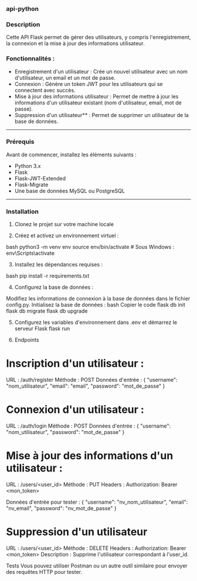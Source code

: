### api-python

### Description
Cette API Flask permet de gérer des utilisateurs, y compris l'enregistrement, la connexion et la mise à jour des informations utilisateur.

### Fonctionnalités :
- Enregistrement d'un utilisateur : Crée un nouvel utilisateur avec un nom d'utilisateur, un email et un mot de passe.
- Connexion : Génère un token JWT pour les utilisateurs qui se connectent avec succès.
- Mise à jour des informations utilisateur : Permet de mettre à jour les informations d'un utilisateur existant (nom d'utilisateur, email, mot de passe).
- Suppression d'un utilisateur** : Permet de supprimer un utilisateur de la base de données.

---

### Prérequis
Avant de commencer, installez les éléments suivants :
- Python 3.x
- Flask
- Flask-JWT-Extended
- Flask-Migrate
- Une base de données MySQL ou PostgreSQL

---

### Installation

1. Clonez le projet sur votre machine locale

2. Créez et activez un environnement virtuel :

bash
python3 -m venv env
source env/bin/activate  # Sous Windows : env\Scripts\activate

3. Installez les dépendances requises :

bash
pip install -r requirements.txt

4. Configurez la base de données :

Modifiez les informations de connexion à la base de données dans le fichier config.py.
Initialisez la base de données :
bash
Copier le code
flask db init
flask db migrate
flask db upgrade

5. Configurez les variables d'environnement dans .env et démarrez le serveur Flask
flask run

7. Endpoints

# Inscription d'un utilisateur :
URL : /auth/register
Méthode : POST
Données d'entrée :
  {
  "username": "nom_utilisateur",
  "email": "email",
  "password": "mot_de_passe"
  }


# Connexion d'un utilisateur :
URL : /auth/login
Méthode : POST
Données d'entrée :
  {
  "username": "nom_utilisateur",
  "password": "mot_de_passe"
  }

# Mise à jour des informations d'un utilisateur :
URL : /users/<user_id>
Méthode : PUT
Headers : Authorization: Bearer <mon_token>

Données d'entrée pour tester :
{
  "username": "nv_nom_utilisateur",
  "email": "nv_email",
  "password": "nv_mot_de_passe"
}

# Suppression d'un utilisateur
URL : /users/<user_id>
Méthode : DELETE
Headers : Authorization: Bearer <mon_token>
Description : Supprime l'utilisateur correspondant à l'user_id.


Tests
Vous pouvez utiliser Postman ou un autre outil similaire pour envoyer des requêtes HTTP pour tester.
